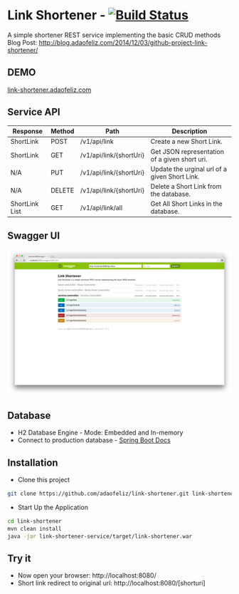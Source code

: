 Link Shortener  - [![Build Status](https://travis-ci.org/adaofeliz/link-shortener.png)](https://travis-ci.org/adaofeliz/link-shortener)
==================
A simple shortener REST  service implementing the basic CRUD methods
Blog Post: http://blog.adaofeliz.com/2014/12/03/github-project-link-shortener/

DEMO
--------------
[link-shortener.adaofeliz.com]

Service API
--------------

Response	| Method	| Path	| Description
--------------- | ------------- | ----- | -------------
ShortLink	| POST	| /v1/api/link	| Create a new Short Link.
ShortLink	| GET	| /v1/api/link/{shortUri}	| Get JSON representation of a given short uri.
N/A	| PUT	| /v1/api/link/{shortUri} | Update the urginal url of a given Short Link.
N/A	| DELETE	| /v1/api/link/{shortUri}	| Delete a Short Link from the database.
ShortLink	List | GET	| /v1/api/link/all	| Get All Short Links in the database.

Swagger UI
--------------
![Swagger UI][1]

Database
--------------
* H2 Database Engine - Mode: Embedded and In-memory 
* Connect to production database - [Spring Boot Docs]

Installation
--------------
* Clone this project
```sh
git clone https://github.com/adaofeliz/link-shortener.git link-shortener
```

* Start Up the Application
```sh
cd link-shortener
mvn clean install
java -jar link-shortener-service/target/link-shortener.war
```

Try it
--------------
- Now open your browser: http://localhost:8080/
- Short link redirect to original url: http://localhost:8080/[shorturi]

[1]: ./.screenshots/swagger_ui.png

[Spring Boot Docs]: http://docs.spring.io/spring-boot/docs/current/reference/html/boot-features-sql.html#boot-features-connect-to-production-database

[link-shortener.adaofeliz.com]: http://link-shortener.adaofeliz.com
